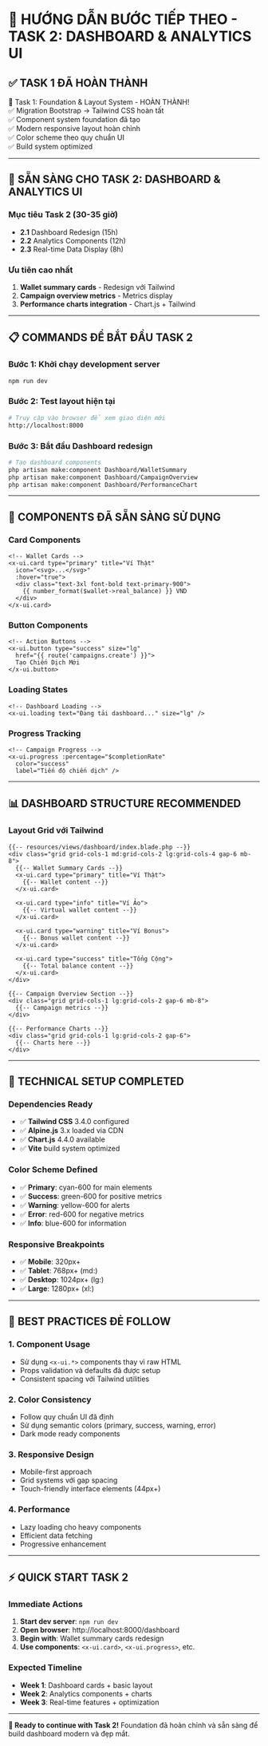 # **🎯 HƯỚNG DẪN BƯỚC TIẾP THEO - TASK 2: DASHBOARD & ANALYTICS UI**

## **✅ TASK 1 ĐÃ HOÀN THÀNH**

<div class="next-steps-box">
  <span class="next-steps-title">🎉 Task 1: Foundation & Layout System - HOÀN THÀNH!</span>
  <div class="next-steps-content">
    <div class="mt-2">
      <span class="next-steps-item">✅</span> Migration Bootstrap → Tailwind CSS hoàn tất<br>
      <span class="next-steps-item">✅</span> Component system foundation đã tạo<br>
      <span class="next-steps-item">✅</span> Modern responsive layout hoàn chỉnh<br>
      <span class="next-steps-item">✅</span> Color scheme theo quy chuẩn UI<br>
      <span class="next-steps-item">✅</span> Build system optimized
    </div>
  </div>
</div>

---

## **🚀 SẴN SÀNG CHO TASK 2: DASHBOARD & ANALYTICS UI**

### **Mục tiêu Task 2** (30-35 giờ)
- **2.1** Dashboard Redesign (15h)
- **2.2** Analytics Components (12h) 
- **2.3** Real-time Data Display (8h)

### **Ưu tiên cao nhất**
1. **Wallet summary cards** - Redesign với Tailwind
2. **Campaign overview metrics** - Metrics display
3. **Performance charts integration** - Chart.js + Tailwind

---

## **📋 COMMANDS ĐỂ BẮT ĐẦU TASK 2**

### **Bước 1: Khởi chạy development server**
```bash
npm run dev
```

### **Bước 2: Test layout hiện tại**
```bash
# Truy cập vào browser để xem giao diện mới
http://localhost:8000
```

### **Bước 3: Bắt đầu Dashboard redesign**
```bash
# Tạo dashboard components
php artisan make:component Dashboard/WalletSummary
php artisan make:component Dashboard/CampaignOverview
php artisan make:component Dashboard/PerformanceChart
```

---

## **🎨 COMPONENTS ĐÃ SẴN SÀNG SỬ DỤNG**

### **Card Components**
```blade
<!-- Wallet Cards -->
<x-ui.card type="primary" title="Ví Thật" 
  icon="<svg>...</svg>"
  :hover="true">
  <div class="text-3xl font-bold text-primary-900">
    {{ number_format($wallet->real_balance) }} VND
  </div>
</x-ui.card>
```

### **Button Components**
```blade
<!-- Action Buttons -->
<x-ui.button type="success" size="lg" 
  href="{{ route('campaigns.create') }}">
  Tạo Chiến Dịch Mới
</x-ui.button>
```

### **Loading States**
```blade
<!-- Dashboard Loading -->
<x-ui.loading text="Đang tải dashboard..." size="lg" />
```

### **Progress Tracking**
```blade
<!-- Campaign Progress -->
<x-ui.progress :percentage="$completionRate" 
  color="success" 
  label="Tiến độ chiến dịch" />
```

---

## **📊 DASHBOARD STRUCTURE RECOMMENDED**

### **Layout Grid với Tailwind**
```blade
{{-- resources/views/dashboard/index.blade.php --}}
<div class="grid grid-cols-1 md:grid-cols-2 lg:grid-cols-4 gap-6 mb-8">
  {{-- Wallet Summary Cards --}}
  <x-ui.card type="primary" title="Ví Thật">
    {{-- Wallet content --}}
  </x-ui.card>
  
  <x-ui.card type="info" title="Ví Ảo">
    {{-- Virtual wallet content --}}
  </x-ui.card>
  
  <x-ui.card type="warning" title="Ví Bonus">
    {{-- Bonus wallet content --}}
  </x-ui.card>
  
  <x-ui.card type="success" title="Tổng Cộng">
    {{-- Total balance content --}}
  </x-ui.card>
</div>

{{-- Campaign Overview Section --}}
<div class="grid grid-cols-1 lg:grid-cols-2 gap-6 mb-8">
  {{-- Campaign metrics --}}
</div>

{{-- Performance Charts --}}
<div class="grid grid-cols-1 lg:grid-cols-2 gap-6">
  {{-- Charts here --}}
</div>
```

---

## **🔧 TECHNICAL SETUP COMPLETED**

### **Dependencies Ready**
- ✅ **Tailwind CSS** 3.4.0 configured
- ✅ **Alpine.js** 3.x loaded via CDN
- ✅ **Chart.js** 4.4.0 available
- ✅ **Vite** build system optimized

### **Color Scheme Defined**
- ✅ **Primary**: cyan-600 for main elements
- ✅ **Success**: green-600 for positive metrics  
- ✅ **Warning**: yellow-600 for alerts
- ✅ **Error**: red-600 for negative metrics
- ✅ **Info**: blue-600 for information

### **Responsive Breakpoints**
- ✅ **Mobile**: 320px+
- ✅ **Tablet**: 768px+ (md:)
- ✅ **Desktop**: 1024px+ (lg:)
- ✅ **Large**: 1280px+ (xl:)

---

## **📝 BEST PRACTICES ĐẺ FOLLOW**

### **1. Component Usage**
- Sử dụng `<x-ui.*>` components thay vì raw HTML
- Props validation và defaults đã được setup
- Consistent spacing với Tailwind utilities

### **2. Color Consistency**
- Follow quy chuẩn UI đã định
- Sử dụng semantic colors (primary, success, warning, error)
- Dark mode ready components

### **3. Responsive Design**
- Mobile-first approach
- Grid systems với gap spacing
- Touch-friendly interface elements (44px+)

### **4. Performance**
- Lazy loading cho heavy components
- Efficient data fetching
- Progressive enhancement

---

## **⚡ QUICK START TASK 2**

### **Immediate Actions**
1. **Start dev server**: `npm run dev`
2. **Open browser**: http://localhost:8000/dashboard  
3. **Begin with**: Wallet summary cards redesign
4. **Use components**: `<x-ui.card>`, `<x-ui.progress>`, etc.

### **Expected Timeline**
- **Week 1**: Dashboard cards + basic layout
- **Week 2**: Analytics components + charts
- **Week 3**: Real-time features + optimization

---

**🎯 Ready to continue with Task 2!** Foundation đã hoàn chỉnh và sẵn sàng để build dashboard modern và đẹp mắt. 
